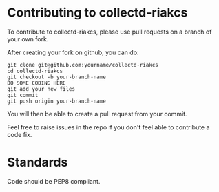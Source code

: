 Contributing to collectd-riakcs
============================

To contribute to collectd-riakcs, please use pull requests on a branch of your own fork.

After creating your fork on github, you can do:
```
git clone git@github.com:yourname/collectd-riakcs
cd collectd-riakcs
git checkout -b your-branch-name
DO SOME CODING HERE
git add your new files
git commit
git push origin your-branch-name
```
You will then be able to create a pull request from your commit.

Feel free to raise issues in the repo if you don't feel able to contribute a code fix.

Standards
=========

Code should be PEP8 compliant.
